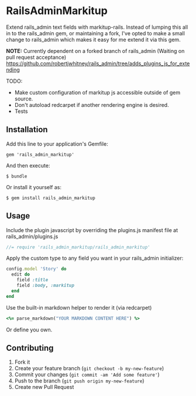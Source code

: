 # RailsAdminMarkitup

Extend rails_admin text fields with markitup-rails. Instead of lumping this all in to the rails_admin gem, or maintaining a fork, I've opted to make a small change to rails_admin which makes it easy for me extend it via this gem.

**NOTE:** Currently dependent on a forked branch of rails_admin (Waiting on pull request acceptance) https://github.com/robertjwhitney/rails_admin/tree/adds_plugins_js_for_extending

TODO:

- Make custom configuration of markitup js accessible outside of gem source.
- Don't autoload redcarpet if another rendering engine is desired.
- Tests


## Installation

Add this line to your application's Gemfile:

    gem 'rails_admin_markitup'

And then execute:

    $ bundle

Or install it yourself as:

    $ gem install rails_admin_markitup

## Usage

Include the plugin javascript by overriding the plugins.js manifest file at rails_admin/plugins.js

```javascript
//= require 'rails_admin_markitup/rails_admin_markitup'
```

Apply the custom type to any field you want in your rails_admin initializer:

```ruby
config.model 'Story' do
  edit do
    field :title
    field :body, :markitup
  end
end
```

Use the built-in markdown helper to render it (via redcarpet)

```ruby
<%= parse_markdown("YOUR MARKDOWN CONTENT HERE") %>
```

Or define you own.

## Contributing

1. Fork it
2. Create your feature branch (`git checkout -b my-new-feature`)
3. Commit your changes (`git commit -am 'Add some feature'`)
4. Push to the branch (`git push origin my-new-feature`)
5. Create new Pull Request
